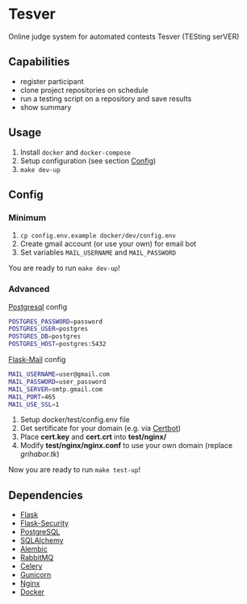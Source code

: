 # Tesver
Online judge system for automated contests Tesver (TESting serVER)
## Capabilities  
  - register participant
  - clone project repositories on schedule
  - run a testing script on a repository and save results
  - show summary

## Usage
  1. Install `docker` and `docker-compose`
  2. Setup configuration (see section [Config](#config))
  3. `make dev-up`

## Config  
### Minimum  
  1. `cp config.env.example docker/dev/config.env`
  2. Create gmail account (or use your own) for email bot  
  3. Set variables `MAIL_USERNAME` and `MAIL_PASSWORD`  

You are ready to run `make dev-up`!

### Advanced  

[Postgresql](https://hub.docker.com/_/postgres/) config  

```bash
POSTGRES_PASSWORD=password
POSTGRES_USER=postgres
POSTGRES_DB=postgres
POSTGRES_HOST=postgres:5432
```    

[Flask-Mail](https://pythonhosted.org/Flask-Mail/) config  

```bash
MAIL_USERNAME=user@gmail.com
MAIL_PASSWORD=user_password
MAIL_SERVER=smtp.gmail.com
MAIL_PORT=465
MAIL_USE_SSL=1
```

  1. Setup docker/test/config.env file
  2. Get sertificate for your domain (e.g. via [Certbot](https://certbot.eff.org/))
  3. Place **cert.key** and **cert.crt** into **test/nginx/**
  4. Modify **test/nginx/nginx.conf** to use your own domain (replace *grihabor.tk*)

Now you are ready to run `make test-up`!

## Dependencies
  - [Flask](http://flask.pocoo.org/)
  - [Flask-Security](http://flask-security.readthedocs.io/en/latest/)
  - [PostgreSQL](https://www.postgresql.org/)
  - [SQLAlchemy](https://www.sqlalchemy.org/)
  - [Alembic](http://alembic.zzzcomputing.com/en/latest/)
  - [RabbitMQ](http://www.rabbitmq.com/)
  - [Celery](http://www.celeryproject.org/)
  - [Gunicorn](http://gunicorn.org/)
  - [Nginx](https://www.nginx.com/resources/wiki/)
  - [Docker](https://www.docker.com/)
  
  
